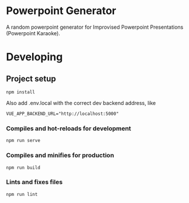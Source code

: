 # Powerpoint Generator

A random powerpoint generator for Improvised Powerpoint Presentations (Powerpoint Karaoke).

# Developing

## Project setup

```
npm install
```

Also add .env.local with the correct dev backend address, like

```
VUE_APP_BACKEND_URL="http://localhost:5000"
```

### Compiles and hot-reloads for development

```
npm run serve
```

### Compiles and minifies for production

```
npm run build
```

### Lints and fixes files

```
npm run lint
```
